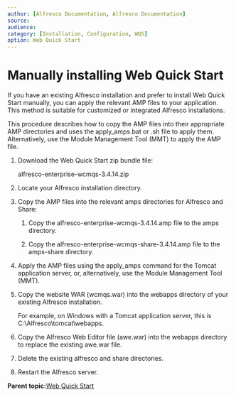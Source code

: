 ```yaml
---
author: [Alfresco Documentation, Alfresco Documentation]
source: 
audience: 
category: [Installation, Configuration, WQS]
option: Web Quick Start
---
```


# Manually installing Web Quick Start

If you have an existing Alfresco installation and prefer to install Web Quick Start manually, you can apply the relevant AMP files to your application. This method is suitable for customized or integrated Alfresco installations.

This procedure describes how to copy the AMP files into their appropriate AMP directories and uses the apply\_amps.bat or .sh file to apply them. Alternatively, use the Module Management Tool \(MMT\) to apply the AMP file.

1.  Download the Web Quick Start zip bundle file:

    alfresco-enterprise-wcmqs-3.4.14.zip

2.  Locate your Alfresco installation directory.

3.  Copy the AMP files into the relevant amps directories for Alfresco and Share:

    1.  Copy the alfresco-enterprise-wcmqs-3.4.14.amp file to the amps directory.

    2.  Copy the alfresco-enterprise-wcmqs-share-3.4.14.amp file to the amps-share directory.

4.  Apply the AMP files using the apply\_amps command for the Tomcat application server, or, alternatively, use the Module Management Tool \(MMT\).

5.  Copy the website WAR \(wcmqs.war\) into the webapps directory of your existing Alfresco installation.

    For example, on Windows with a Tomcat application server, this is C:\\Alfresco\\tomcat\\webapps.

6.  Copy the Alfresco Web Editor file \(awe.war\) into the webapps directory to replace the existing awe.war file.

7.  Delete the existing alfresco and share directories.

8.  Restart the Alfresco server.


**Parent topic:**[Web Quick Start](../concepts/WQS-intro.md)


